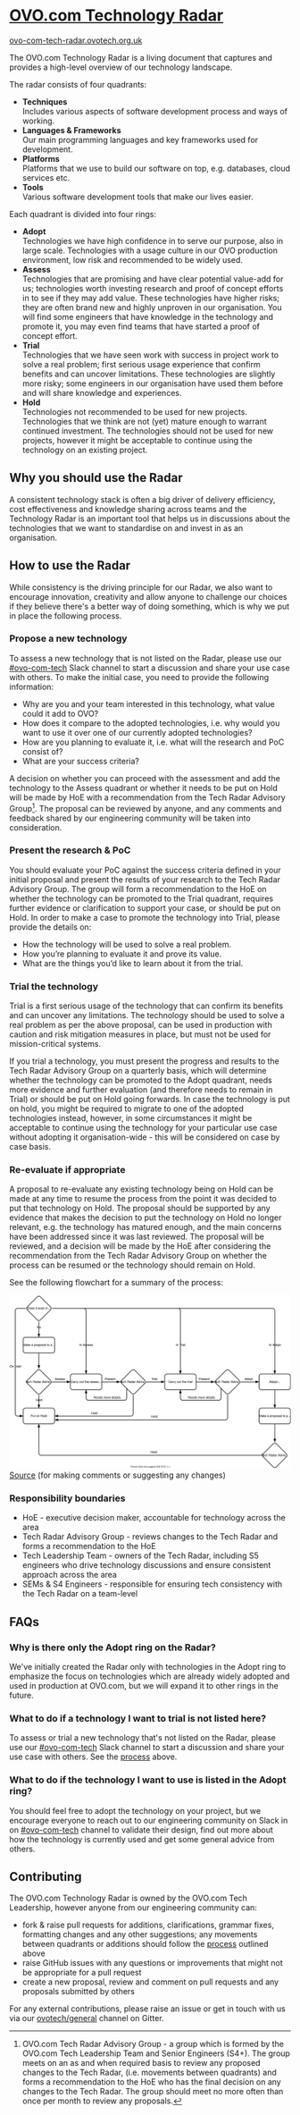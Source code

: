 # [OVO.com Technology Radar](https://ovo-com-tech-radar.ovotech.org.uk)

[ovo-com-tech-radar.ovotech.org.uk](https://ovo-com-tech-radar.ovotech.org.uk)

The OVO.com Technology Radar is a living document that captures and provides a
high-level overview of our technology landscape.

The radar consists of four quadrants:

- **Techniques**  
  Includes various aspects of software development process and ways of working.
- **Languages & Frameworks**  
  Our main programming languages and key frameworks used for development.
- **Platforms**  
  Platforms that we use to build our software on top, e.g. databases, cloud
  services etc.
- **Tools**  
  Various software development tools that make our lives easier.

Each quadrant is divided into four rings:

- **Adopt**  
  Technologies we have high confidence in to serve our purpose, also in large
  scale. Technologies with a usage culture in our OVO production environment,
  low risk and recommended to be widely used.
- **Assess**  
  Technologies that are promising and have clear potential value-add for us;
  technologies worth investing research and proof of concept efforts in to see
  if they may add value. These technologies have higher risks; they are often
  brand new and highly unproven in our organisation. You will find some
  engineers that have knowledge in the technology and promote it, you may even
  find teams that have started a proof of concept effort.
- **Trial**  
  Technologies that we have seen work with success in project work to solve a
  real problem; first serious usage experience that confirm benefits and can
  uncover limitations. These technologies are slightly more risky; some
  engineers in our organisation have used them before and will share knowledge
  and experiences.
- **Hold**  
   Technologies not recommended to be used for new projects. Technologies that we
  think are not (yet) mature enough to warrant continued investment. The technologies
  should not be used for new projects, however it might be acceptable to continue
  using the technology on an existing project.

## Why you should use the Radar

A consistent technology stack is often a big driver of delivery efficiency, cost
effectiveness and knowledge sharing across teams and the Technology Radar is an
important tool that helps us in discussions about the technologies that we want
to standardise on and invest in as an organisation.

## How to use the Radar

While consistency is the driving principle for our Radar, we also want to
encourage innovation, creativity and allow anyone to challenge our choices if
they believe there's a better way of doing something, which is why we put in
place the following process.

### Propose a new technology

To assess a new technology that is not listed on the Radar, please use our
[#ovo-com-tech](https://ovoenergy.slack.com/archives/C01QB298E59) Slack channel
to start a discussion and share your use case with others. To make the initial
case, you need to provide the following information:

- Why are you and your team interested in this technology, what value could it
  add to OVO?
- How does it compare to the adopted technologies, i.e. why would you want to
  use it over one of our currently adopted technologies?
- How are you planning to evaluate it, i.e. what will the research and PoC
  consist of?
- What are your success criteria?

A decision on whether you can proceed with the assessment and add the technology
to the Assess quadrant or whether it needs to be put on Hold will be made by HoE
with a recommendation from the Tech Radar Advisory Group[^1]. The proposal can
be reviewed by anyone, and any comments and feedback shared by our engineering
community will be taken into consideration.

### Present the research & PoC

You should evaluate your PoC against the success criteria defined in your
initial proposal and present the results of your research to the Tech Radar
Advisory Group. The group will form a recommendation to the HoE on whether the
technology can be promoted to the Trial quadrant, requires further evidence or
clarification to support your case, or should be put on Hold. In order to make a
case to promote the technology into Trial, please provide the details on:

- How the technology will be used to solve a real problem.
- How you’re planning to evaluate it and prove its value.
- What are the things you’d like to learn about it from the trial.

### Trial the technology

Trial is a first serious usage of the technology that can confirm its benefits
and can uncover any limitations. The technology should be used to solve a real
problem as per the above proposal, can be used in production with caution and
risk mitigation measures in place, but must not be used for mission-critical
systems.

If you trial a technology, you must present the progress and results to the Tech
Radar Advisory Group on a quarterly basis, which will determine whether the
technology can be promoted to the Adopt quadrant, needs more evidence and
further evaluation (and therefore needs to remain in Trial) or should be put on
Hold going forwards. In case the technology is put on hold, you might be
required to migrate to one of the adopted technologies instead, however, in some
circumstances it might be acceptable to continue using the technology for your
particular use case without adopting it organisation-wide - this will be
considered on case by case basis.

### Re-evaluate if appropriate

A proposal to re-evaluate any existing technology being on Hold can be made at
any time to resume the process from the point it was decided to put that
technology on Hold. The proposal should be supported by any evidence that makes
the decision to put the technology on Hold no longer relevant, e.g. the
technology has matured enough, and the main concerns have been addressed since
it was last reviewed. The proposal will be reviewed, and a decision will be made
by the HoE after considering the recommendation from the Tech Radar Advisory
Group on whether the process can be resumed or the technology should remain on
Hold.

See the following flowchart for a summary of the process:

![](review-process.svg)
[Source](https://drive.google.com/file/d/1dPTx3ElrchkRw7iBxsNSReP35Sn68iVc) (for
making comments or suggesting any changes)

### Responsibility boundaries

- HoE - executive decision maker, accountable for technology across the area
- Tech Radar Advisory Group - reviews changes to the Tech Radar and forms a
  recommendation to the HoE
- Tech Leadership Team - owners of the Tech Radar, including S5 engineers who
  drive technology discussions and ensure consistent approach across the area
- SEMs & S4 Engineers - responsible for ensuring tech consistency with the Tech
  Radar on a team-level

## FAQs

### Why is there only the Adopt ring on the Radar?

We've initially created the Radar only with technologies in the Adopt ring to
emphasize the focus on technologies which are already widely adopted and used in
production at OVO.com, but we will expand it to other rings in the future.

### What to do if a technology I want to trial is not listed here?

To assess or trial a new technology that's not listed on the Radar, please use
our [#ovo-com-tech](https://ovoenergy.slack.com/archives/C01QB298E59) Slack
channel to start a discussion and share your use case with others. See the
[process](#propose-a-new-technology) above.

### What to do if the technology I want to use is listed in the Adopt ring?

You should feel free to adopt the technology on your project, but we encourage
everyone to reach out to our engineering community on Slack in on
[#ovo-com-tech](https://ovoenergy.slack.com/archives/C01QB298E59) channel to
validate their design, find out more about how the technology is currently used
and get some general advice from others.

## Contributing

The OVO.com Technology Radar is owned by the OVO.com Tech Leadership, however
anyone from our engineering community can:

- fork & raise pull requests for additions, clarifications, grammar fixes,
  formatting changes and any other suggestions; any movements between quadrants
  or additions should follow the [process](#propose-a-new-technology) outlined
  above
- raise GitHub issues with any questions or improvements that might not be
  appropriate for a pull request
- create a new proposal, review and comment on pull requests and any proposals
  submitted by others

For any external contributions, please raise an issue or get in touch with us
via our [ovotech/general](https://gitter.im/ovotech/general) channel on Gitter.

[^1]:
    OVO.com Tech Radar Advisory Group - a group which is formed by the OVO.com
    Tech Leadership Team and Senior Engineers (S4+). The group meets on an as
    and when required basis to review any proposed changes to the Tech Radar,
    (i.e. movements between quadrants) and forms a recommendation to the HoE who
    has the final decision on any changes to the Tech Radar. The group should
    meet no more often than once per month to review any proposals.
